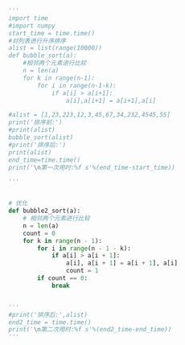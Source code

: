 
<BlogInfo id="880" title="2.冒泡排序法" author="白日梦想猿" pv=0 read_times=0 pre_cost_time=0分42秒 category="算法" tag_list="['算法']" create_time="2020.05.21 15:27:21" update_time="2022.02.26 11:00:40" />

```python
'''
import time
#import numpy
start_time = time.time()
#对列表进行升序排序
alist = list(range(10000))
def bubble_sort(a):
    #相邻两个元素进行比较
    n = len(a)
    for k in range(n-1):
        for i in range(n-1-k):
            if a[i] > a[i+1]:
                a[i],a[i+1] = a[i+1],a[i]

#alist = [1,23,223,12,3,45,67,34,232,4545,55]
print('排序前:')
#print(alist)
bubble_sort(alist)
#print('排序后:')
print(alist)
end_time=time.time()
print('\n第一次用时:%f s'%(end_time-start_time))

'''


# 优化
def bubble2_sort(a):
    # 相邻两个元素进行比较
    n = len(a)
    count = 0
    for k in range(n - 1):
        for i in range(n - 1 - k):
            if a[i] > a[i + 1]:
                a[i], a[i + 1] = a[i + 1], a[i]
                count = 1
        if count == 0:
            break


'''
#print('排序后:',alist)
end2_time = time.time()
print('\n第二次用时:%f s'%(end2_time-end_time))
'''

```

